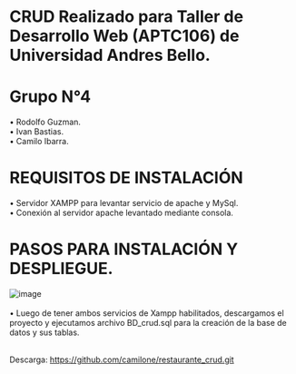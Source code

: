 # CRUD Realizado para Taller de Desarrollo Web (APTC106) de Universidad Andres Bello.
# Grupo N°4 <br>
• Rodolfo Guzman. <br>
• Ivan Bastias. <br>
• Camilo Ibarra. <br>
# REQUISITOS DE INSTALACIÓN
• Servidor XAMPP para levantar servicio de apache y MySql. <br>
• Conexión al servidor apache levantado mediante consola.

# PASOS PARA INSTALACIÓN Y DESPLIEGUE.
![image](https://github.com/camilone/restaurante_crud/assets/106820074/dd164701-56b2-4c43-801c-8e2d905df0a3) <br><br>
• Luego de tener ambos servicios de Xampp habilitados, descargamos el proyecto y ejecutamos archivo BD_crud.sql para la creación de la base de datos y sus tablas. <br><br>

Descarga: https://github.com/camilone/restaurante_crud.git

